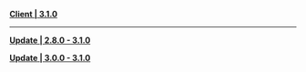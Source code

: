 **[Client | 3.1.0](https://d3ln624mszu7ty.cloudfront.net/client_app/download/pc_zip/20220917165430_NyMmj1Ta9KlZKgCZ/GenshinImpact_3.1.0.zip)**

---

**[Update | 2.8.0 - 3.1.0](https://d3ln624mszu7ty.cloudfront.net/client_app/update/hk4e_global/10/game_2.8.0_3.1.0_hdiff_vQp41GPwdscT3UxV.zip)**

**[Update | 3.0.0 - 3.1.0](https://d3ln624mszu7ty.cloudfront.net/client_app/update/hk4e_global/10/game_3.0.0_3.1.0_hdiff_JajVqm1LS2G5Wd3g.zip)**
